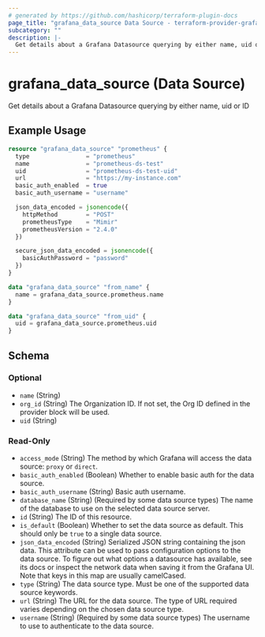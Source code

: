 ```yaml
---
# generated by https://github.com/hashicorp/terraform-plugin-docs
page_title: "grafana_data_source Data Source - terraform-provider-grafana"
subcategory: ""
description: |-
  Get details about a Grafana Datasource querying by either name, uid or ID
---
```


# grafana_data_source (Data Source)

Get details about a Grafana Datasource querying by either name, uid or ID

## Example Usage

```terraform
resource "grafana_data_source" "prometheus" {
  type                = "prometheus"
  name                = "prometheus-ds-test"
  uid                 = "prometheus-ds-test-uid"
  url                 = "https://my-instance.com"
  basic_auth_enabled  = true
  basic_auth_username = "username"

  json_data_encoded = jsonencode({
    httpMethod        = "POST"
    prometheusType    = "Mimir"
    prometheusVersion = "2.4.0"
  })

  secure_json_data_encoded = jsonencode({
    basicAuthPassword = "password"
  })
}

data "grafana_data_source" "from_name" {
  name = grafana_data_source.prometheus.name
}

data "grafana_data_source" "from_uid" {
  uid = grafana_data_source.prometheus.uid
}
```

<!-- schema generated by tfplugindocs -->
## Schema

### Optional

- `name` (String)
- `org_id` (String) The Organization ID. If not set, the Org ID defined in the provider block will be used.
- `uid` (String)

### Read-Only

- `access_mode` (String) The method by which Grafana will access the data source: `proxy` or `direct`.
- `basic_auth_enabled` (Boolean) Whether to enable basic auth for the data source.
- `basic_auth_username` (String) Basic auth username.
- `database_name` (String) (Required by some data source types) The name of the database to use on the selected data source server.
- `id` (String) The ID of this resource.
- `is_default` (Boolean) Whether to set the data source as default. This should only be `true` to a single data source.
- `json_data_encoded` (String) Serialized JSON string containing the json data. This attribute can be used to pass configuration options to the data source. To figure out what options a datasource has available, see its docs or inspect the network data when saving it from the Grafana UI. Note that keys in this map are usually camelCased.
- `type` (String) The data source type. Must be one of the supported data source keywords.
- `url` (String) The URL for the data source. The type of URL required varies depending on the chosen data source type.
- `username` (String) (Required by some data source types) The username to use to authenticate to the data source.

